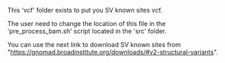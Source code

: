 This 'vcf' folder exists to put you SV known sites vcf.

The user need to change the location of this file in the 'pre_process_bam.sh' script located in the 'src' folder.

You can use the next link to download SV known sites from "https://gnomad.broadinstitute.org/downloads/#v2-structural-variants".
